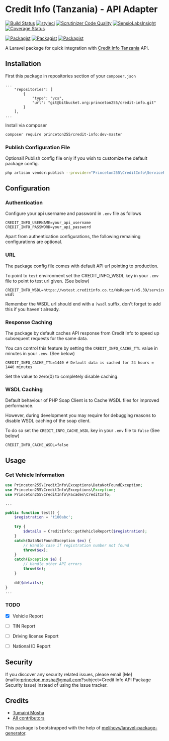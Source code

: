 # Credit Info (Tanzania) - API Adapter

[![Build Status](https://travis-ci.org/princeton255/credit-info.svg?branch=master)](https://travis-ci.org/princeton255/credit-info)
[![styleci](https://styleci.io/repos/CHANGEME/shield)](https://styleci.io/repos/CHANGEME)
[![Scrutinizer Code Quality](https://scrutinizer-ci.com/g/princeton255/credit-info/badges/quality-score.png?b=master)](https://scrutinizer-ci.com/g/princeton255/credit-info/?branch=master)
[![SensioLabsInsight](https://insight.sensiolabs.com/projects/CHANGEME/mini.png)](https://insight.sensiolabs.com/projects/CHANGEME)
[![Coverage Status](https://coveralls.io/repos/github/princeton255/credit-info/badge.svg?branch=master)](https://coveralls.io/github/princeton255/credit-info?branch=master)

[![Packagist](https://img.shields.io/packagist/v/princeton255/credit-info.svg)](https://packagist.org/packages/princeton255/credit-info)
[![Packagist](https://poser.pugx.org/princeton255/credit-info/d/total.svg)](https://packagist.org/packages/princeton255/credit-info)
[![Packagist](https://img.shields.io/packagist/l/princeton255/credit-info.svg)](https://packagist.org/packages/princeton255/credit-info)

A Laravel package for quick integration with [Credit Info Tanzania](https://creditinfo.co.tz) API.   

## Installation

First this package in repositories section of your `composer.json`

```metadata json
...
    "repositories": [
        {
            "type": "vcs",
            "url": "git@bitbucket.org:princeton255/credit-info.git"
        }
    ],
...
```


Install via composer
```bash
composer require princeton255/credit-info:dev-master
```


### Publish Configuration File

Optional! Publish config file only if you wish to customize the default package config.

```bash
php artisan vendor:publish --provider="Princeton255\CreditInfo\ServiceProvider" --tag="config"
```

## Configuration

### Authentication
Configure your api username and password in `.env` file as follows

```.env
CREDIT_INFO_USERNAME=your_api_username
CREDIT_INFO_PASSWORD=your_api_password
```

Apart from authentication configurations, the following remaining configurations are optional.


### URL
The package config file comes with default API url pointing to production. 

To point to `test` environment set the CREDIT_INFO_WSDL key in your `.env` file to point to test url given. (See below)

```.env
CREDIT_INFO_WSDL=https://wstest.creditinfo.co.tz/WsReport/v5.39/service.svc?wsdl
```

Remember the WSDL url should end with a `?wsdl` suffix, don't forget to add this if you haven't already.


### Response Caching

The package by default caches API response from Credit Info to speed up subsequent requests for the same data. 

You can control this feature by setting the `CREDIT_INFO_CACHE_TTL` value in minutes in your `.env`. (See below)


```.env
CREDIT_INFO_CACHE_TTL=1440 # Default data is cached for 24 hours = 1440 minutes
```


Set the value to zero(0) to completely disable caching.


### WSDL Caching

Default behaviour of PHP Soap Client is to Cache WSDL files for improved performance. 

However, during development you may require for debugging reasons to disable WSDL caching of the soap client. 

To do so set the `CREDIT_INFO_CACHE_WSDL` key in your `.env` file to `false` (See below)

```.env
CREDIT_INFO_CACHE_WSDL=false
```


## Usage

### Get Vehicle Information

```php
use Princeton255\CreditInfo\Exceptions\DataNotFoundException;
use Princeton255\CreditInfo\Exceptions\Exception;
use Princeton255\CreditInfo\Facades\CreditInfo;

...

public function test() {
    $registration = 't100abc';
    
    try {
        $details = CreditInfo::getVehicleReport($registration);
    } 
    catch(DataNotFoundException $ex) {
        // Handle case if registration number not found
        throw($ex);
    }
    catch(Exception $e) {
        // Handle other API errors
        throw($e);
    }
    
    dd($details);
}
...

```


### TODO

- [x] Vehicle Report
- [ ] TIN Report
- [ ] Driving license Report
- [ ] National ID Report


## Security

If you discover any security related issues, please email [Me](mailto:princeton.mosha@gmail.com?subject=Credit Info API Package Security Issue)
instead of using the issue tracker.


## Credits

- [Tumaini Mosha](https://github.com/princeton255)
- [All contributors](https://github.com/princeton255/credit-info/graphs/contributors)

This package is bootstrapped with the help of
[melihovv/laravel-package-generator](https://github.com/melihovv/laravel-package-generator).
